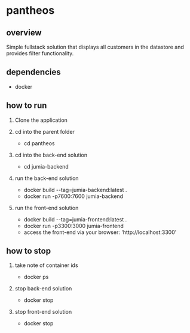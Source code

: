 # pantheos

## overview

Simple fullstack solution that displays all customers in the datastore and provides filter functionality.

## dependencies

  - docker
  
## how to run
  
  1. Clone the application
  
  2. cd into the parent folder
      - cd pantheos
      
  3. cd into the back-end solution
      - cd jumia-backend
  
  4. run the back-end solution
      - docker build --tag=jumia-backend:latest .
      - docker run -p7600:7600 jumia-backend
      
  5. run the front-end solution
      - docker build --tag=jumia-frontend:latest .
      - docker run -p3300:3000 jumia-frontend
      - access the front-end via your browser: 'http://localhost:3300'
      
## how to stop

  1. take note of container ids
      - docker ps
     
  2. stop back-end solution
      - docker stop <back-end-container-id>
      
  3. stop front-end solution
      - docker stop <front-end-container-id>
